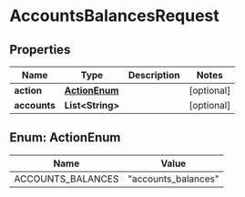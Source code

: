 

# AccountsBalancesRequest

## Properties

Name | Type | Description | Notes
------------ | ------------- | ------------- | -------------
**action** | [**ActionEnum**](#ActionEnum) |  |  [optional]
**accounts** | **List&lt;String&gt;** |  |  [optional]



## Enum: ActionEnum

Name | Value
---- | -----
ACCOUNTS_BALANCES | &quot;accounts_balances&quot;



